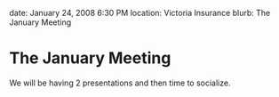 date: January 24, 2008 6:30 PM
location: Victoria Insurance
blurb: The January Meeting

# The January Meeting

We will be having 2 presentations and then time to socialize.


